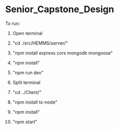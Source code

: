 # Senior_Capstone_Design

To run:

1. Open terminal

2. "cd ./src/HEMMS/server/"
3. "npm install express cors mongodb mongoose"
4. "npm install"
5. "npm run dev"

6. Split terminal

7. "cd ../Client/"
8. "npm install ts-node"
9. "npm install"
10. "npm start"
